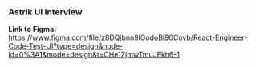 ### Astrik UI Interview

**Link to Figma:** https://www.figma.com/file/z8DQjbnn9lGodoBi90Covb/React-Engineer-Code-Test-UI?type=design&node-id=0%3A1&mode=design&t=CHe1ZjmwTmuJEkh6-1

